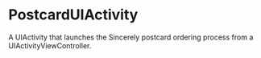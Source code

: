 PostcardUIActivity
==================

A UIActivity that launches the Sincerely postcard ordering process from a UIActivityViewController.
